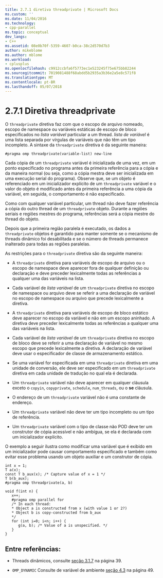 ```yaml
---
title: 2.7.1 diretiva threadprivate | Microsoft Docs
ms.custom: ''
ms.date: 11/04/2016
ms.technology:
- cpp-parallel
ms.topic: conceptual
dev_langs:
- C++
ms.assetid: 08e0b70f-5359-4607-b0ca-38c2d570d7b3
author: mikeblome
ms.author: mblome
ms.workload:
- cplusplus
ms.openlocfilehash: c9912ccbfa6f5773ec1e523245f75e675bb82244
ms.sourcegitcommit: 7019081488f68abdd5b2935a3b36e2a5e8c571f8
ms.translationtype: MT
ms.contentlocale: pt-BR
ms.lasthandoff: 05/07/2018
---
```

# <a name="271-threadprivate-directive"></a>2.7.1 Diretiva threadprivate
O `threadprivate` diretiva faz com que o escopo de arquivo nomeado, escopo de namespace ou variáveis estáticas de escopo de bloco especificados no *lista variável* particular a um thread. *lista de variável* é uma lista separada por vírgulas de variáveis que não têm um tipo incompleto. A sintaxe da `threadprivate` diretiva é da seguinte maneira:  
  
```  
#pragma omp threadprivate(variable-list) new-line  
```  
  
 Cada cópia de um `threadprivate` variável é inicializada de uma vez, em um ponto especificado no programa antes da primeira referência para a cópia e da maneira normal (ou seja, como a cópia mestra deve ser inicializada em uma execução serial do programa). Observe que, se um objeto é referenciado em um inicializador explícito de um `threadprivate` variável e o valor do objeto é modificado antes da primeira referência a uma cópia da variável, em seguida, o comportamento é não especificado.  
  
 Como com qualquer variável particular, um thread não deve fazer referência a cópia do outro thread de um `threadprivate` objeto. Durante a regiões seriais e regiões mestres do programa, referências será a cópia mestre do thread do objeto.  
  
 Depois que a primeira região paralela é executado, os dados a `threadprivate` objetos é garantido para manter somente se o mecanismo de threads dinâmico foi desabilitada e se o número de threads permanece inalterado para todas as regiões paralelas.  
  
 As restrições para o `threadprivate` diretiva são da seguinte maneira:  
  
-   A `threadprivate` diretiva para variáveis de escopo de arquivo ou o escopo de namespace deve aparecer fora de qualquer definição ou declaração e deve preceder lexicalmente todas as referências a qualquer uma das variáveis na lista.  
  
-   Cada variável de *lista variável* de um `threadprivate` diretiva no escopo de namespace ou arquivo deve se referir a uma declaração de variável no escopo de namespace ou arquivo que precede lexicalmente a diretiva.  
  
-   A `threadprivate` diretiva para variáveis de escopo de bloco estático deve aparecer no escopo da variável e não em um escopo aninhado. A diretiva deve preceder lexicalmente todas as referências a qualquer uma das variáveis na lista.  
  
-   Cada variável de *lista variável* de um `threadprivate` diretiva no escopo de bloco deve se referir a uma declaração de variável no mesmo escopo que precede lexicalmente a diretiva. A declaração de variável deve usar o especificador de classe de armazenamento estático.  
  
-   Se uma variável for especificada em uma `threadprivate` diretiva em uma unidade de conversão, ele deve ser especificado em um `threadprivate` diretiva em cada unidade de tradução no qual ela é declarada.  
  
-   Um `threadprivate` variável não deve aparecer em qualquer cláusula exceto o `copyin`, `copyprivate`, `schedule`, `num_threads`, ou o **se** cláusula.  
  
-   O endereço de um `threadprivate` variável não é uma constante de endereço.  
  
-   Um `threadprivate` variável não deve ter um tipo incompleto ou um tipo de referência.  
  
-   Um `threadprivate` variável com o tipo de classe não POD deve ter um construtor de cópia acessível e não ambígua, se ela é declarada com um inicializador explícito.  
  
 O exemplo a seguir ilustra como modificar uma variável que é exibido em um inicializador pode causar comportamento especificado e também como evitar esse problema usando um objeto auxiliar e um construtor de cópia.  
  
```  
int x = 1;  
T a(x);  
const T b_aux(x); /* Capture value of x = 1 */  
T b(b_aux);  
#pragma omp threadprivate(a, b)  
  
void f(int n) {  
   x++;  
   #pragma omp parallel for  
   /* In each thread:  
   * Object a is constructed from x (with value 1 or 2?)  
   * Object b is copy-constructed from b_aux  
   */  
   for (int i=0; i<n; i++) {  
      g(a, b); /* Value of a is unspecified. */  
   }  
}  
```  
  
## <a name="cross-references"></a>Entre referências:  
  
-   Threads dinâmicos, consulte [seção 3.1.7](../../parallel/openmp/3-1-7-omp-set-dynamic-function.md) na página 39.  
  
-   `OMP_DYNAMIC` Consulte de variável de ambiente [seção 4.3](../../parallel/openmp/4-3-omp-dynamic.md) na página 49.
